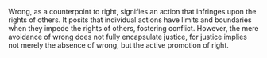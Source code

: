 
Wrong, as a counterpoint to right, signifies an action that infringes upon the rights of others. It posits that individual actions have limits and boundaries when they impede the rights of others, fostering conflict. However, the mere avoidance of wrong does not fully encapsulate justice, for justice implies not merely the absence of wrong, but the active promotion of right.

